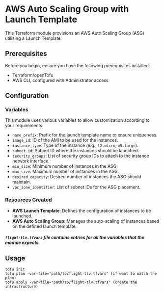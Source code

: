# AWS Auto Scaling Group with Launch Template

This Terraform module provisions an AWS Auto Scaling Group (ASG) utilizing a Launch Template.

## Prerequisites

Before you begin, ensure you have the following prerequisites installed:

- Terraform/openTofu
- AWS CLI, configured with Administrator access

## Configuration

### Variables

This module uses various variables to allow customization according to your requirements:

- `name_prefix`: Prefix for the launch template name to ensure uniqueness.
- `image_id`: ID of the AMI to be used for the instances.
- `instance_type`: Type of the instance (e.g., `t2.micro`, `m5.large`).
- `subnet_id`: Subnet ID where the instances should be launched.
- `security_groups`: List of security group IDs to attach to the instance network interface.
- `min_size`: Minimum number of instances in the ASG.
- `max_size`: Maximum number of instances in the ASG.
- `desired_capacity`: Desired number of instances the ASG should maintain.
- `vpc_zone_identifier`: List of subnet IDs for the ASG placement.

### Resources Created

- **AWS Launch Template**: Defines the configuration of instances to be launched.
- **AWS Auto Scaling Group**: Manages the auto-scaling of instances based on the defined launch template.

##### `flight-tlv.tfvars` file contains entries for all the variables that the module expects.

## Usage
```
tofu init
tofu plan -var-file="path/to/flight-tlv.tfvars" (if want to watch the plan)
tofu apply -var-file="path/to/flight-tlv.tfvars" (create the infrastructure)
```